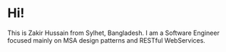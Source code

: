 # Hi!
This is Zakir Hussain from Sylhet, Bangladesh. I am a Software Engineer focused mainly on MSA design patterns and RESTful WebServices.
